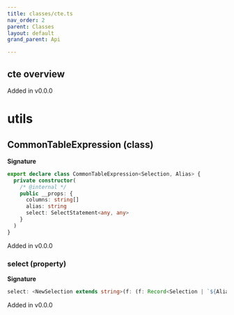 ```yaml
---
title: classes/cte.ts
nav_order: 2
parent: Classes
layout: default
grand_parent: Api

---
```


## cte overview

Added in v0.0.0

# utils

## CommonTableExpression (class)

**Signature**

```ts
export declare class CommonTableExpression<Selection, Alias> {
  private constructor(
    /* @internal */
    public __props: {
      columns: string[]
      alias: string
      select: SelectStatement<any, any>
    }
  )
}
```

Added in v0.0.0

### select (property)

**Signature**

```ts
select: <NewSelection extends string>(f: (f: Record<Selection | `${Alias}.${Selection}`, SafeString> & NoSelectFieldsCompileError) => Record<NewSelection, SafeString>) => SelectStatement<Selection | `${Alias}.${Selection}`, NewSelection>
```

Added in v0.0.0

